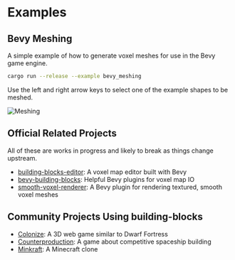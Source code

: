 # Examples

## Bevy Meshing

A simple example of how to generate voxel meshes for use in the Bevy game
engine.

```sh
cargo run --release --example bevy_meshing
```

Use the left and right arrow keys to select one of the example shapes to be
meshed.

![Meshing](https://i.imgur.com/IZwfRHc.gif)

## Official Related Projects

All of these are works in progress and likely to break as things change upstream.

- [building-blocks-editor](https://github.com/bonsairobo/building-blocks-editor): A voxel map editor built with Bevy
- [bevy-building-blocks](https://github.com/bonsairobo/bevy-building-blocks): Helpful Bevy plugins for voxel map IO
- [smooth-voxel-renderer](https://github.com/bonsairobo/smooth-voxel-renderer): A Bevy plugin for rendering textured, smooth voxel meshes

## Community Projects Using building-blocks

- [Colonize](https://github.com/indiv0/colonize): A 3D web game similar to Dwarf Fortress
- [Counterproduction](https://github.com/Counterproduction-game/Counterproduction): A game about competitive spaceship building
- [Minkraft](https://github.com/superdump/minkraft): A Minecraft clone
